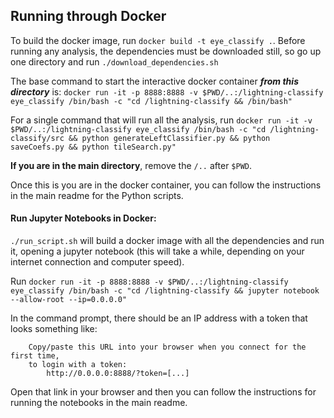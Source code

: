 ## Running through Docker

To build the docker image, run `docker build -t eye_classify .`. Before running any analysis, the dependencies must be downloaded still, so go up one directory and run `./download_dependencies.sh`

The base command to start the interactive docker container ***from this directory*** is: `docker run -it -p 8888:8888 -v $PWD/..:/lightning-classify eye_classify /bin/bash -c "cd /lightning-classify && /bin/bash"`

For a single command that will run all the analysis, run `docker run -it -v $PWD/..:/lightning-classify eye_classify /bin/bash -c "cd /lightning-classify/src && python generateLeftClassifier.py && python saveCoefs.py && python tileSearch.py"`

**If you are in the main directory**, remove the `/..` after `$PWD`.



Once this is you are in the docker container, you can follow the instructions in the main readme for the Python scripts.

#### Run Jupyter Notebooks in Docker:

`./run_script.sh` will build a docker image with all the dependencies and run it, opening a jupyter notebook (this will take a while, depending on your internet connection and computer speed).

Run `docker run -it -p 8888:8888 -v $PWD/..:/lightning-classify eye_classify /bin/bash -c "cd /lightning-classify && jupyter notebook --allow-root --ip=0.0.0.0"` 

In the command prompt, there should be an IP address with a token that looks something like:
```
    Copy/paste this URL into your browser when you connect for the first time,
    to login with a token:
        http://0.0.0.0:8888/?token=[...]
```

Open that link in your browser and then you can follow the instructions for running the notebooks in the main readme.
